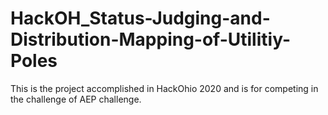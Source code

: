 # HackOH_Status-Judging-and-Distribution-Mapping-of-Utilitiy-Poles
This is the project accomplished in HackOhio 2020 and is for competing in the challenge of AEP challenge.

